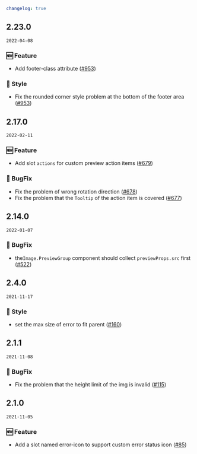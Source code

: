 ```yaml
changelog: true
```

## 2.23.0

`2022-04-08`

### 🆕 Feature

- Add footer-class attribute ([#953](https://github.com/mb-design/mb-design-vue/pull/953))

### 💅 Style

- Fix the rounded corner style problem at the bottom of the footer area ([#953](https://github.com/mb-design/mb-design-vue/pull/953))


## 2.17.0

`2022-02-11`

### 🆕 Feature

- Add slot `actions` for custom preview action items ([#679](https://github.com/mb-design/mb-design-vue/pull/679))

### 🐛 BugFix

- Fix the problem of wrong rotation direction ([#678](https://github.com/mb-design/mb-design-vue/pull/678))
- Fix the problem that the `Tooltip` of the action item is covered ([#677](https://github.com/mb-design/mb-design-vue/pull/677))


## 2.14.0

`2022-01-07`

### 🐛 BugFix

- the`Image.PreviewGroup` component should collect `previewProps.src` first ([#522](https://github.com/mb-design/mb-design-vue/pull/522))


## 2.4.0

`2021-11-17`

### 💅 Style

- set the max size of error to fit parent ([#160](https://github.com/mb-design/mb-design-vue/pull/160))


## 2.1.1

`2021-11-08`

### 🐛 BugFix

- Fix the problem that the height limit of the img is invalid ([#115](https://github.com/mb-design/mb-design-vue/pull/115))


## 2.1.0

`2021-11-05`

### 🆕 Feature

- Add a slot named error-icon to support custom error status icon ([#85](https://github.com/mb-design/mb-design-vue/pull/85))

